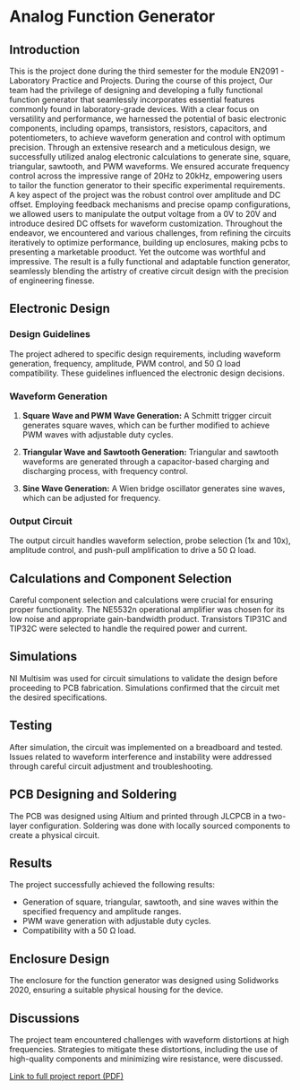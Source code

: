# Analog Function Generator

## Introduction
This is the project done during the third semester for the module EN2091 - Laboratory Practice and Projects.
During the course of this project, Our team had the privilege of designing and developing a fully functional function generator that seamlessly incorporates essential features commonly found in laboratory-grade devices. With a clear focus on versatility and performance, we harnessed the potential of basic electronic components, including opamps, transistors, resistors, capacitors, and potentiometers, to achieve waveform generation and control with optimum precision.
Through an extensive research and a meticulous design, we successfully utilized analog electronic calculations to generate sine, square, triangular, sawtooth, and PWM waveforms. We ensured accurate frequency control across the impressive range of 20Hz to 20kHz, empowering users to tailor the function generator to their specific experimental requirements.
A key aspect of the project was the robust control over amplitude and DC offset. Employing feedback mechanisms and precise opamp configurations, we allowed users to manipulate the output voltage from a 0V to 20V and introduce desired DC offsets for waveform customization. 
Throughout the endeavor, we encountered and various challenges, from refining the circuits iteratively to optimize performance, building up enclosures, making pcbs to presenting a marketable prooduct. Yet the outcome was worthful and impressive. The result is a fully functional and adaptable function generator, seamlessly blending the artistry of creative circuit design with the precision of engineering finesse.

## Electronic Design

### Design Guidelines

The project adhered to specific design requirements, including waveform generation, frequency, amplitude, PWM control, and 50 Ω load compatibility. These guidelines influenced the electronic design decisions.

### Waveform Generation

1. **Square Wave and PWM Wave Generation:** A Schmitt trigger circuit generates square waves, which can be further modified to achieve PWM waves with adjustable duty cycles.

2. **Triangular Wave and Sawtooth Generation:** Triangular and sawtooth waveforms are generated through a capacitor-based charging and discharging process, with frequency control.

3. **Sine Wave Generation:** A Wien bridge oscillator generates sine waves, which can be adjusted for frequency.

### Output Circuit

The output circuit handles waveform selection, probe selection (1x and 10x), amplitude control, and push-pull amplification to drive a 50 Ω load.

## Calculations and Component Selection

Careful component selection and calculations were crucial for ensuring proper functionality. The NE5532n operational amplifier was chosen for its low noise and appropriate gain-bandwidth product. Transistors TIP31C and TIP32C were selected to handle the required power and current.

## Simulations

NI Multisim was used for circuit simulations to validate the design before proceeding to PCB fabrication. Simulations confirmed that the circuit met the desired specifications.

## Testing

After simulation, the circuit was implemented on a breadboard and tested. Issues related to waveform interference and instability were addressed through careful circuit adjustment and troubleshooting.

## PCB Designing and Soldering

The PCB was designed using Altium and printed through JLCPCB in a two-layer configuration. Soldering was done with locally sourced components to create a physical circuit.

## Results

The project successfully achieved the following results:

- Generation of square, triangular, sawtooth, and sine waves within the specified frequency and amplitude ranges.
- PWM wave generation with adjustable duty cycles.
- Compatibility with a 50 Ω load.

## Enclosure Design

The enclosure for the function generator was designed using Solidworks 2020, ensuring a suitable physical housing for the device.

## Discussions

The project team encountered challenges with waveform distortions at high frequencies. Strategies to mitigate these distortions, including the use of high-quality components and minimizing wire resistance, were discussed.

[Link to full project report (PDF)](link_to_full_project_report.pdf)








